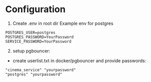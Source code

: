 # Configuration
1.  Create .env in root dir
Example env for postgres
```env
POSTGRES_USER=postgres
POSTGRES_PASSWORD=YourPassword
SERVICE_PASSWORD=YourPassword
```

2. setup pgbouncer:
* create userlist.txt in docker/pgbouncer and provide passwords: 
```
"cinema_service" "yourpassword"
"postgres" "yourpassword"
```